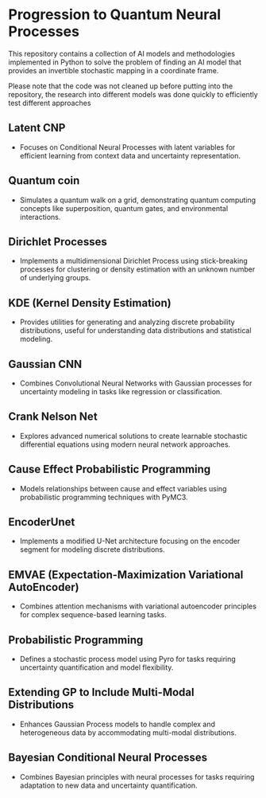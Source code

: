 # Progression to Quantum Neural Processes

This repository contains a collection of AI models and methodologies implemented in Python to solve the problem of finding an AI model that provides an invertible stochastic mapping in a coordinate frame. 

Please note that the code was not cleaned up before putting into the repository, the research into different models was done quickly to efficiently test different approaches

## Latent CNP
- Focuses on Conditional Neural Processes with latent variables for efficient learning from context data and uncertainty representation.

## Quantum coin
- Simulates a quantum walk on a grid, demonstrating quantum computing concepts like superposition, quantum gates, and environmental interactions.

## Dirichlet Processes
- Implements a multidimensional Dirichlet Process using stick-breaking processes for clustering or density estimation with an unknown number of underlying groups.

## KDE (Kernel Density Estimation)
- Provides utilities for generating and analyzing discrete probability distributions, useful for understanding data distributions and statistical modeling.

## Gaussian CNN
- Combines Convolutional Neural Networks with Gaussian processes for uncertainty modeling in tasks like regression or classification.

## Crank Nelson Net
- Explores advanced numerical solutions to create learnable stochastic differential equations using modern neural network approaches.

## Cause Effect Probabilistic Programming
- Models relationships between cause and effect variables using probabilistic programming techniques with PyMC3.

## EncoderUnet
- Implements a modified U-Net architecture focusing on the encoder segment for modeling discrete distributions.

## EMVAE (Expectation-Maximization Variational AutoEncoder)
- Combines attention mechanisms with variational autoencoder principles for complex sequence-based learning tasks.

## Probabilistic Programming
- Defines a stochastic process model using Pyro for tasks requiring uncertainty quantification and model flexibility.

## Extending GP to Include Multi-Modal Distributions
- Enhances Gaussian Process models to handle complex and heterogeneous data by accommodating multi-modal distributions.

## Bayesian Conditional Neural Processes
- Combines Bayesian principles with neural processes for tasks requiring adaptation to new data and uncertainty quantification.

